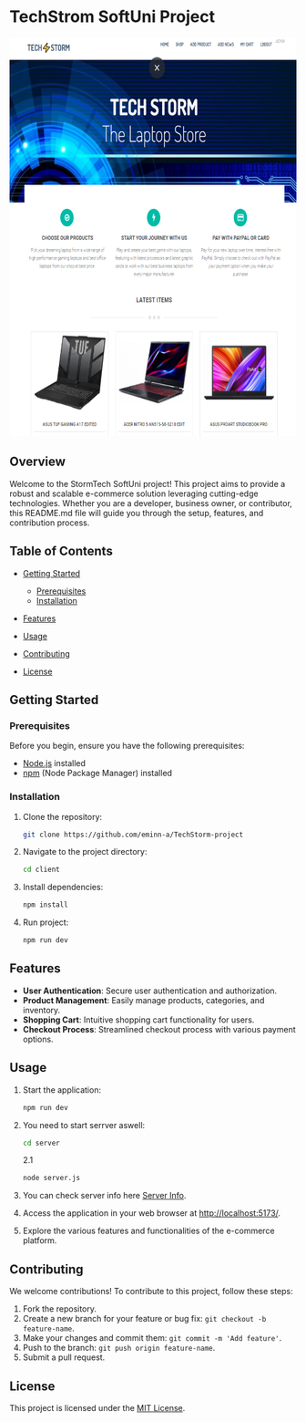 # TechStrom SoftUni Project

<!-- ![Project Logo](Client/public/images/TechStorm.png) -->

<img src="/Client/public/images/TechStorm.png" alt="Project Logo" width="700" height="700">

## Overview

Welcome to the StormTech SoftUni project! This project aims to provide a robust and scalable e-commerce solution leveraging cutting-edge technologies. Whether you are a developer, business owner, or contributor, this README.md file will guide you through the setup, features, and contribution process.

## Table of Contents

- [Getting Started](#getting-started)

  - [Prerequisites](#prerequisites)
  - [Installation](#installation)

- [Features](#features)
- [Usage](#usage)
- [Contributing](#contributing)
- [License](#license)

## Getting Started

### Prerequisites

Before you begin, ensure you have the following prerequisites:

- [Node.js](https://nodejs.org/) installed
- [npm](https://www.npmjs.com/) (Node Package Manager) installed

### Installation

1. Clone the repository:

   ```bash
   git clone https://github.com/eminn-a/TechStorm-project
   ```

2. Navigate to the project directory:

   ```bash
   cd client
   ```

3. Install dependencies:

   ```bash
   npm install
   ```

4. Run project:

   ```bash
   npm run dev
   ```

## Features

- **User Authentication**: Secure user authentication and authorization.
- **Product Management**: Easily manage products, categories, and inventory.
- **Shopping Cart**: Intuitive shopping cart functionality for users.
- **Checkout Process**: Streamlined checkout process with various payment options.

## Usage

1. Start the application:

   ```bash
   npm run dev
   ```

2. You need to start serrver aswell:

   ```bash
   cd server

   ```

   2.1

   ```bash
   node server.js

   ```

3. You can check server info here [Server Info](https://github.com/softuni-practice-server/softuni-practice-server).

4. Access the application in your web browser at [http://localhost:5173/](http://localhost:5173/).

5. Explore the various features and functionalities of the e-commerce platform.

## Contributing

We welcome contributions! To contribute to this project, follow these steps:

1. Fork the repository.
2. Create a new branch for your feature or bug fix: `git checkout -b feature-name`.
3. Make your changes and commit them: `git commit -m 'Add feature'`.
4. Push to the branch: `git push origin feature-name`.
5. Submit a pull request.

## License

This project is licensed under the [MIT License](LICENSE).
